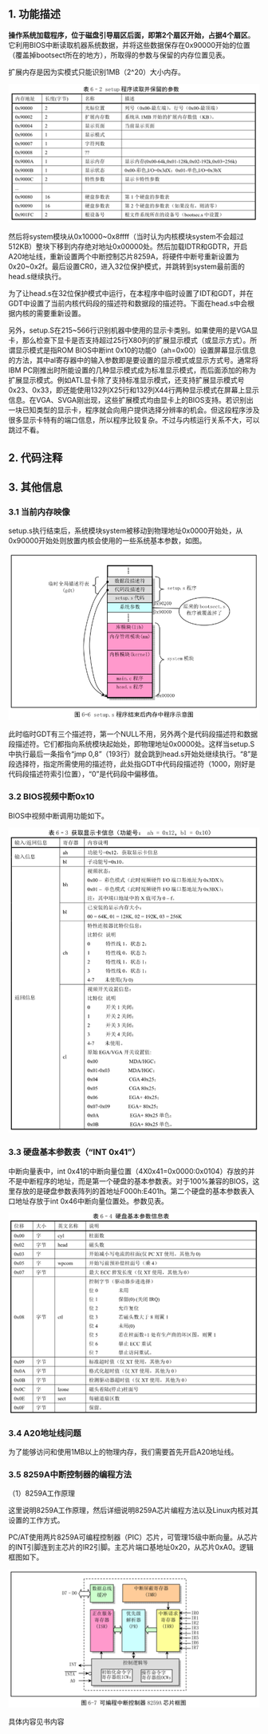 ## 1. 功能描述

**操作系统加载程序，位于磁盘引导扇区后面，即第2个扇区开始，占据4个扇区**。它利用BIOS中断读取机器系统数据，并将这些数据保存在0x90000开始的位置（覆盖掉bootsect所在的地方），所取得的参数与保留的内存位置见表。

扩展内存是因为实模式只能识别1MB（2\^20）大小内存。

![config](images/5.png)

然后将system模块从0x10000\~0x8ffff（当时认为内核模块system不会超过512KB）整块下移到内存绝对地址0x00000处。然后加载IDTR和GDTR，开启A20地址线，重新设置两个中断控制芯片8259A，将硬件中断号重新设置为0x20\~0x2f。最后设置CR0，进入32位保护模式，并跳转到system最前面的head.s继续执行。

为了让head.s在32位保护模式中运行，在本程序中临时设置了IDT和GDT，并在GDT中设置了当前内核代码段的描述符和数据段的描述符。下面在head.s中会根据内核的需要重新设置。

另外，setup.S在215\~566行识别机器中使用的显示卡类别。如果使用的是VGA显卡，那么检查下显卡是否支持超过25行X80列的扩展显示模式（或显示方式）。所谓显示模式是指ROM BIOS中断int 0x10的功能0（ah=0x00）设置屏幕显示信息的方法，其中al寄存器中的输入参数即是要设置的显示模式或显示方式号。通常将IBM PC刚推出时所能设置的几种显示模式成为标准显示模式，而后面添加的称为扩展显示模式。例如ATL显卡除了支持标准显示模式，还支持扩展显示模式号0x23、0x33，即还能使用132列X25行和132列X44行两种显示模式在屏幕上显示信息。在VGA、SVGA刚出现，这些扩展模式均由显卡上的BIOS支持。若识别出一块已知类型的显示卡，程序就会向用户提供选择分辨率的机会。但这段程序涉及很多显示卡特有的端口信息，所以程序比较复杂。不过与内核运行关系不大，可以跳过不看。

## 2. 代码注释



## 3. 其他信息

### 3.1 当前内存映像

setup.s执行结束后，系统模块system被移动到物理地址0x0000开始处，从0x90000开始处则放置内核会使用的一些系统基本参数，如图。

![config](images/6.png)

此时临时GDT有三个描述符，第一个NULL不用，另外两个是代码段描述符和数据段描述符。它们都指向系统模块起始处，即物理地址0x0000处。这样当setup.S中执行最后一条指令“jmp 0,8”（193行）就会跳到head.s开始处继续执行。“8”是段选择符，指定所需使用的描述符，此处指GDT中代码段描述符（1000，刚好是代码段描述符索引位置），“0”是代码段中偏移值。

### 3.2 BIOS视频中断0x10

BIOS中视频中断调用功能如下。

![config](images/7.png)

### 3.3 硬盘基本参数表（“INT 0x41”）

中断向量表中，int 0x41的中断向量位置（4X0x41=0x0000:0x0104）存放的并不是中断程序的地址，而是第一个硬盘的基本参数表。对于100%兼容的BIOS，这里存放的是硬盘参数表阵列的首地址F000h:E401h。第二个硬盘的基本参数表入口地址存放于int 0x46中断向量位置处。参数见表。

![config](images/8.png)

### 3.4 A20地址线问题

为了能够访问和使用1MB以上的物理内存，我们需要首先开启A20地址线。

### 3.5 8259A中断控制器的编程方法

（1）8259A工作原理

这里说明8259A工作原理，然后详细说明8259A芯片编程方法以及Linux内核对其设置的工作方式。

PC/AT使用两片8259A可编程控制器（PIC）芯片，可管理15级中断向量。从芯片的INT引脚连到主芯片的IR2引脚。主芯片端口基地址0x20，从芯片0xA0。逻辑框图如下。

![config](images/9.png)

具体内容见书内容

